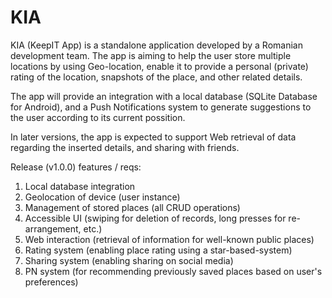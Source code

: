 # KIA

KIA (KeepIT App) is a standalone application developed by a Romanian development team. The app is aiming to help the user store multiple locations by using Geo-location, enable it to provide a personal (private) rating of the location, snapshots of the place, and other related details.

The app will provide an integration with a local database (SQLite Database for Android), and a Push Notifications system to generate suggestions to the user according to its current possition.

In later versions, the app is expected to support Web retrieval of data regarding the inserted details, and sharing with friends.

Release (v1.0.0) features / reqs:
1. Local database integration
2. Geolocation of device (user instance)
3. Management of stored places (all CRUD operations)
4. Accessible UI (swiping for deletion of records, long presses for re-arrangement, etc.)
5. Web interaction (retrieval of information for well-known public places)
6. Rating system (enabling place rating using a star-based-system)
7. Sharing system (enabling sharing on social media)
8. PN system (for recommending previously saved places based on user's preferences)
